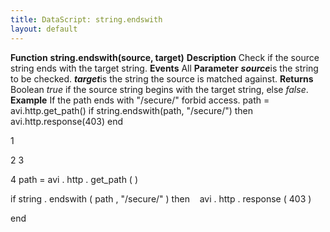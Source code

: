 ```yaml
---
title: DataScript: string.endswith
layout: default
---
```

**Function** **string.endswith(source, target)** **Description** Check if the source string ends with the target string. **Events** All **Parameter** ***source***is the string to be checked.
***target***is the string the source is matched against. **Returns** Boolean *true* if the source string begins with the target string, else *false*. **Example** If the path ends with "/secure/" forbid access.
path = avi.http.get_path() if string.endswith(path, "/secure/") then avi.http.response(403) end

1

2
3

4 path  =  avi . http . get_path ( )

if  string . endswith ( path ,  "/secure/" )  then
   avi . http . response ( 403 )

end